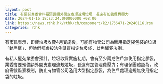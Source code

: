 ```yaml
---
layout: post
title: 有屋苑業委會料要預備額外開支處理違規垃圾　長遠有加管理費壓力
date: 2024-01-16 18:23:24.000000000 +08:00
link: https://news.rthk.hk/rthk/ch/component/k2/1736471-20240116.htm
categories: rthk
---
```


有市民表示，即使垃圾收費4月實施後，可能有物管公司為無用指定袋包裝的垃圾「執手尾」，但他們都會按法例購買指定垃圾袋，以免觸犯法例。

有私人屋苑業委會預計，垃圾收費實施初期，會有至少兩成住戶無使用指定膠袋，業委會要預備額外開支處理違規垃圾，長遠有加管理費壓力；有環保團體認為，政府需設監察機制，防止有物管公司濫用大型指定膠袋，為住戶處理違規無使用指定袋的垃圾。
